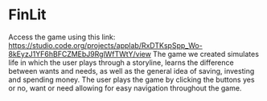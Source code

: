 # FinLit
Access the game using this link: https://studio.code.org/projects/applab/RxDTKspSpp_Wo-8kEyzJ1YF6hBFCZMEbJ9RglWfTWtY/view
The game we created simulates life in which the user plays through a storyline, learns the difference between wants and needs, as well as the general idea of saving, investing and spending money. The user plays the game by clicking the buttons yes or no, want or need allowing for easy navigation throughout the game.
